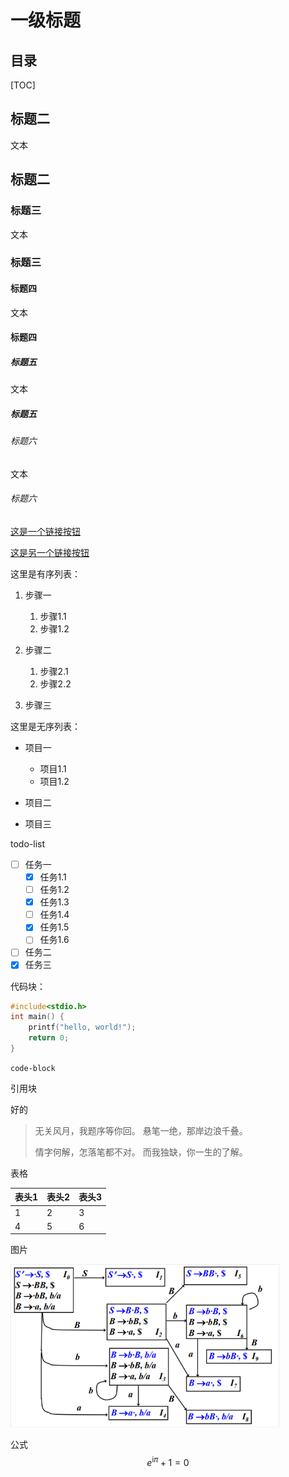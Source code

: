 # 一级标题

## 目录

[TOC]



## 标题二

文本

## 标题二

### 标题三

文本

### 标题三

#### 标题四

文本

#### 标题四

##### 标题五

文本

##### 标题五

###### 标题六

文本

###### 标题六

[这是一个链接按钮]()

[这是另一个链接按钮]()

这里是有序列表：

1. 步骤一
   1. 步骤1.1
   2. 步骤1.2

2. 步骤二
   1. 步骤2.1
   2. 步骤2.2

3. 步骤三

这里是无序列表：

- 项目一
  - 项目1.1
  - 项目1.2

- 项目二
- 项目三

todo-list

- [ ] 任务一
  - [x] 任务1.1
  - [ ] 任务1.2
  - [x] 任务1.3
  - [ ] 任务1.4
  - [x] 任务1.5
  - [ ] 任务1.6
- [ ] 任务二
- [x] 任务三

代码块：

```c++
#include<stdio.h>
int main() {
    printf("hello, world!");
    return 0;
}
```

`code-block`

引用块

好的

> 无关风月，我题序等你回。
>悬笔一绝，那岸边浪千叠。
> 
>情字何解，怎落笔都不对。
> 而我独缺，你一生的了解。

表格

| 表头1 | 表头2 | 表头3 |
| ----- | ----- | ----- |
| 1     | 2     | 3     |
| 4     | 5     | 6     |

图片

<img src="./assets/image-20231004111305134.png" alt="ok" style="zoom:67%;" />

公式
$$
e^{\text{i}\pi}+1=0
$$

